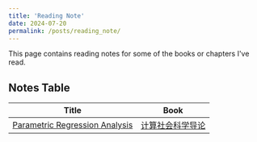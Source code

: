 ```yaml
---
title: 'Reading Note'
date: 2024-07-20
permalink: /posts/reading_note/
---
```


This page contains reading notes for some of the books or chapters I've read.

## Notes Table

|        Title         |         Book         |                 
| -------------------- | -------------------- |
| [Parametric Regression Analysis](_posts/2024-04-29-CS.md) | [计算社会科学导论](https://book.douban.com/subject/36603927/) |


